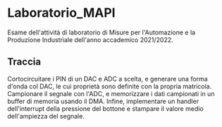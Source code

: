 # Laboratorio_MAPI
Esame dell'attività di laboratorio di Misure per l'Automazione e la Produzione Industriale dell'anno accademico 2021/2022.
## Traccia
Cortocircuitare i PIN di un DAC e ADC a scelta, e generare una forma d'onda col DAC, le cui proprietà sono definite con la propria matricola.
Campionare il segnale con l'ADC, e memorizzare i dati campionati in un buffer di memoria usando il DMA.
Infine, implementare un handler dell'interrupt della pressione del bottone e stampare il valore medio dell'ampiezza del segnale.
